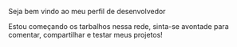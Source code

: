 Seja bem vindo ao meu perfil de desenvolvedor 

Estou começando os tarbalhos nessa rede, sinta-se avontade para comentar, compartilhar e testar meus projetos!
